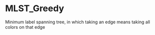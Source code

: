 # MLST_Greedy
Minimum label spanning tree, in which taking an edge means taking all colors on that edge
